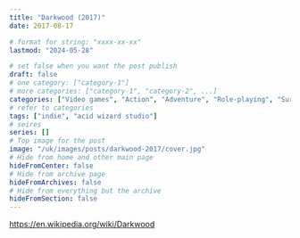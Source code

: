 ```yaml
---
title: "Darkwood (2017)"
date: 2017-08-17

# format for string: "xxxx-xx-xx"
lastmod: "2024-05-28"

# set false when you want the post publish
draft: false
# one category: ["category-1"]
# more categories: ["category-1", "category-2", ...]
categories: ["Video games", "Action", "Adventure", "Role-playing", "Survival horror"]
# refer to categories
tags: ["indie", "acid wizard studio"]
# seires
series: []
# Top image for the post
image: "/uk/images/posts/darkwood-2017/cover.jpg"
# Hide from home and other main page
hideFromCenter: false
# Hide from archive page
hideFromArchives: false
# Hide from everything but the archive
hideFromSection: false
---
```

https://en.wikipedia.org/wiki/Darkwood
<!--more-->